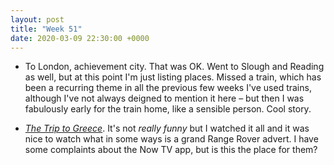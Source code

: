 ```yaml
---
layout: post
title: "Week 51"
date: 2020-03-09 22:30:00 +0000
---
```


- To London, achievement city. That was OK. Went to Slough and Reading as well, but at this point I'm just listing places. Missed a train, which has been a recurring theme in all the previous few weeks I've used trains, although I've not always deigned to mention it here – but then I was fabulously early for the train home, like a sensible person. Cool story.

- [<cite>The Trip to Greece</cite>](https://www.comedy.co.uk/tv/the_trip/episodes/4/). It's not _really_ _funny_ but I watched it all and it was nice to watch what in some ways is a grand Range Rover advert. I have some complaints about the Now TV app, but is this the place for them?
